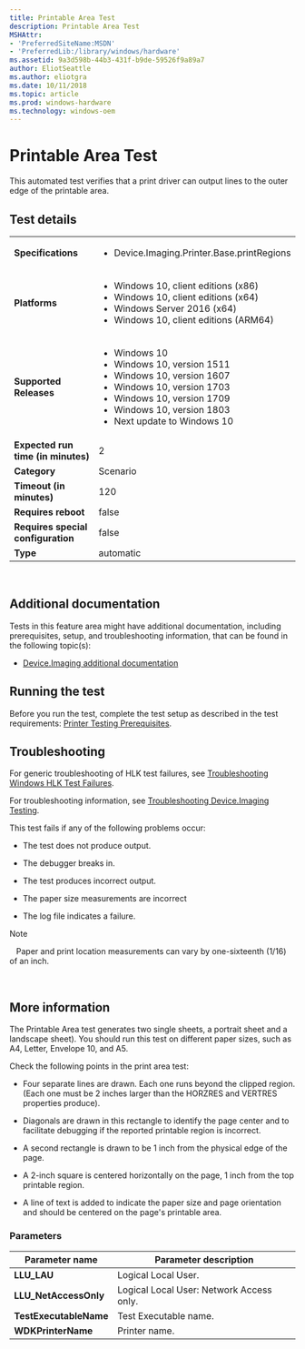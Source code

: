 ```yaml
---
title: Printable Area Test
description: Printable Area Test
MSHAttr:
- 'PreferredSiteName:MSDN'
- 'PreferredLib:/library/windows/hardware'
ms.assetid: 9a3d598b-44b3-431f-b9de-59526f9a89a7
author: EliotSeattle
ms.author: eliotgra
ms.date: 10/11/2018
ms.topic: article
ms.prod: windows-hardware
ms.technology: windows-oem
---
```


# <span id="p_hlk_test.4c7a05fa-2885-40d5-8056-a8817ad7811b"></span>Printable Area Test


This automated test verifies that a print driver can output lines to the outer edge of the printable area.

## Test details
|||
|---|---|
| **Specifications**  | <ul><li>Device.Imaging.Printer.Base.printRegions</li></ul> |  
| **Platforms**   | <ul><li>Windows 10, client editions (x86)</li><li>Windows 10, client editions (x64)</li><li>Windows Server 2016 (x64)</li><li>Windows 10, client editions (ARM64)</li></ul> |
| **Supported Releases** | <ul><li>Windows 10</li><li>Windows 10, version 1511</li><li>Windows 10, version 1607</li><li>Windows 10, version 1703</li><li>Windows 10, version 1709</li><li>Windows 10, version 1803</li><li>Next update to Windows 10</li></ul> |
|**Expected run time (in minutes)**| 2 |
|**Category**| Scenario |
|**Timeout (in minutes)**| 120 |
|**Requires reboot**| false |
|**Requires special configuration**| false |
|**Type**| automatic |

 

## <span id="Additional_documentation"></span><span id="additional_documentation"></span><span id="ADDITIONAL_DOCUMENTATION"></span>Additional documentation


Tests in this feature area might have additional documentation, including prerequisites, setup, and troubleshooting information, that can be found in the following topic(s):

-   [Device.Imaging additional documentation](device-imaging-additional-documentation.md)

## <span id="Running_the_test"></span><span id="running_the_test"></span><span id="RUNNING_THE_TEST"></span>Running the test


Before you run the test, complete the test setup as described in the test requirements: [Printer Testing Prerequisites](printer-testing-prerequisites.md).

## <span id="Troubleshooting"></span><span id="troubleshooting"></span><span id="TROUBLESHOOTING"></span>Troubleshooting


For generic troubleshooting of HLK test failures, see [Troubleshooting Windows HLK Test Failures](..\user\troubleshooting-windows-hlk-test-failures.md).

For troubleshooting information, see [Troubleshooting Device.Imaging Testing](troubleshooting-deviceimaging-testing.md).

This test fails if any of the following problems occur:

-   The test does not produce output.

-   The debugger breaks in.

-   The test produces incorrect output.

-   The paper size measurements are incorrect

-   The log file indicates a failure.

>[!NOTE]
>  
Paper and print location measurements can vary by one-sixteenth (1/16) of an inch.

 

## <span id="More_information"></span><span id="more_information"></span><span id="MORE_INFORMATION"></span>More information


The Printable Area test generates two single sheets, a portrait sheet and a landscape sheet). You should run this test on different paper sizes, such as A4, Letter, Envelope 10, and A5.

Check the following points in the print area test:

-   Four separate lines are drawn. Each one runs beyond the clipped region. (Each one must be 2 inches larger than the HORZRES and VERTRES properties produce).

-   Diagonals are drawn in this rectangle to identify the page center and to facilitate debugging if the reported printable region is incorrect.

-   A second rectangle is drawn to be 1 inch from the physical edge of the page.

-   A 2-inch square is centered horizontally on the page, 1 inch from the top printable region.

-   A line of text is added to indicate the paper size and page orientation and should be centered on the page's printable area.

### <span id="Parameters"></span><span id="parameters"></span><span id="PARAMETERS"></span>Parameters

| Parameter name         | Parameter description                    |
|------------------------|------------------------------------------|
| **LLU\_LAU**           | Logical Local User.                      |
| **LLU\_NetAccessOnly** | Logical Local User: Network Access only. |
| **TestExecutableName** | Test Executable name.                    |
| **WDKPrinterName**     | Printer name.                            |

 

 

 






